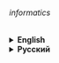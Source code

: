 ###### informatics

<details><summary> 
<strong>English</strong>
</summary>

# Informatics

## School homeworks and classworks

<details><summary> 
<strong>Instructions for use html-to-pdf.py</strong>
</summary>

### You need to install wkhtmltopdf for the script to work and enter the path to the file in «.env». 
##### Don't forget to install «requirements.txt».
```commandline
pip install -r requirements.txt
```

##### An example of running a script:
```commandline
python html-to-pdf.py -I input.html -O output.pdf
```

</details>

---

###### Thanks to [Konstantin Polyakov's website](https://kpolyakov.spb.ru).

</details>

<details><summary> 
<strong>Русский</strong>
</summary>

# Информатика

## Школьные домашние задания и классные работы

<details><summary> 
<strong>Инструкция к использованию html-to-pdf.py</strong>
</summary>

### Вам необходимо установить wkhtmltopdf для работы скрипта и ввести путь к файлу в «.env». 
##### Не забудьте установить «requirements.txt». 
```commandline
pip install -r requirements.txt
```

##### Пример запуска скрипта:
```commandline
python html-to-pdf.py -I input.html -O output.pdf
```
</details>

---

###### Спасибо сайту [Константина Полякова](https://kpolyakov.spb.ru).

</details>